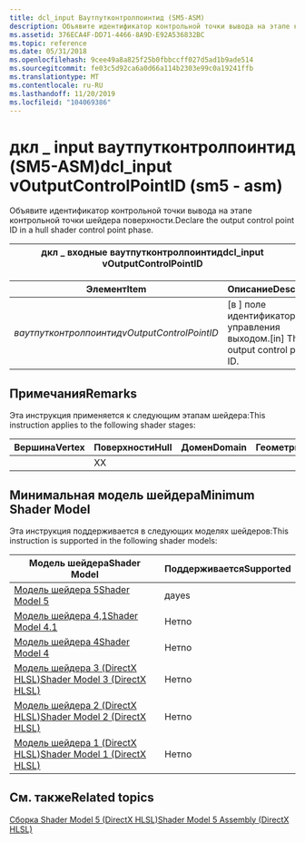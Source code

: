 ```yaml
---
title: dcl_input Ваутпутконтролпоинтид (SM5-ASM)
description: Объявите идентификатор контрольной точки вывода на этапе контрольной точки шейдера поверхности.
ms.assetid: 376ECA4F-DD71-4466-8A9D-E92A536832BC
ms.topic: reference
ms.date: 05/31/2018
ms.openlocfilehash: 9cee49a8a825f25b0fbbccff027d5ad1b9ade514
ms.sourcegitcommit: fe03c5d92ca6a0d66a114b2303e99c0a19241ffb
ms.translationtype: MT
ms.contentlocale: ru-RU
ms.lasthandoff: 11/20/2019
ms.locfileid: "104069386"
---
```

# <a name="dcl_input-voutputcontrolpointid-sm5---asm"></a><span data-ttu-id="28b37-103">дкл \_ input ваутпутконтролпоинтид (SM5-ASM)</span><span class="sxs-lookup"><span data-stu-id="28b37-103">dcl\_input vOutputControlPointID (sm5 - asm)</span></span>

<span data-ttu-id="28b37-104">Объявите идентификатор контрольной точки вывода на этапе контрольной точки шейдера поверхности.</span><span class="sxs-lookup"><span data-stu-id="28b37-104">Declare the output control point ID in a hull shader control point phase.</span></span>



| <span data-ttu-id="28b37-105">дкл \_ входные ваутпутконтролпоинтид</span><span class="sxs-lookup"><span data-stu-id="28b37-105">dcl\_input vOutputControlPointID</span></span> |
|----------------------------------|



 



| <span data-ttu-id="28b37-106">Элемент</span><span class="sxs-lookup"><span data-stu-id="28b37-106">Item</span></span>                                                                                                                                                       | <span data-ttu-id="28b37-107">Описание</span><span class="sxs-lookup"><span data-stu-id="28b37-107">Description</span></span>                                    |
|------------------------------------------------------------------------------------------------------------------------------------------------------------|------------------------------------------------|
| <span data-ttu-id="28b37-108"><span id="vOutputControlPointID"></span><span id="voutputcontrolpointid"></span><span id="VOUTPUTCONTROLPOINTID"></span>*ваутпутконтролпоинтид*</span><span class="sxs-lookup"><span data-stu-id="28b37-108"><span id="vOutputControlPointID"></span><span id="voutputcontrolpointid"></span><span id="VOUTPUTCONTROLPOINTID"></span>*vOutputControlPointID*</span></span><br/> | <span data-ttu-id="28b37-109">\[в \] поле идентификатор точки управления выходом.</span><span class="sxs-lookup"><span data-stu-id="28b37-109">\[in\] The output control point ID.</span></span><br/> |



 

## <a name="remarks"></a><span data-ttu-id="28b37-110">Примечания</span><span class="sxs-lookup"><span data-stu-id="28b37-110">Remarks</span></span>

<span data-ttu-id="28b37-111">Эта инструкция применяется к следующим этапам шейдера:</span><span class="sxs-lookup"><span data-stu-id="28b37-111">This instruction applies to the following shader stages:</span></span>



| <span data-ttu-id="28b37-112">Вершина</span><span class="sxs-lookup"><span data-stu-id="28b37-112">Vertex</span></span> | <span data-ttu-id="28b37-113">Поверхности</span><span class="sxs-lookup"><span data-stu-id="28b37-113">Hull</span></span> | <span data-ttu-id="28b37-114">Домен</span><span class="sxs-lookup"><span data-stu-id="28b37-114">Domain</span></span> | <span data-ttu-id="28b37-115">Геометрия</span><span class="sxs-lookup"><span data-stu-id="28b37-115">Geometry</span></span> | <span data-ttu-id="28b37-116">Пиксель</span><span class="sxs-lookup"><span data-stu-id="28b37-116">Pixel</span></span> | <span data-ttu-id="28b37-117">Вычисления</span><span class="sxs-lookup"><span data-stu-id="28b37-117">Compute</span></span> |
|--------|------|--------|----------|-------|---------|
|        | <span data-ttu-id="28b37-118">X</span><span class="sxs-lookup"><span data-stu-id="28b37-118">X</span></span>    |        |          |       |         |



 

## <a name="minimum-shader-model"></a><span data-ttu-id="28b37-119">Минимальная модель шейдера</span><span class="sxs-lookup"><span data-stu-id="28b37-119">Minimum Shader Model</span></span>

<span data-ttu-id="28b37-120">Эта инструкция поддерживается в следующих моделях шейдеров:</span><span class="sxs-lookup"><span data-stu-id="28b37-120">This instruction is supported in the following shader models:</span></span>



| <span data-ttu-id="28b37-121">Модель шейдера</span><span class="sxs-lookup"><span data-stu-id="28b37-121">Shader Model</span></span>                                              | <span data-ttu-id="28b37-122">Поддерживается</span><span class="sxs-lookup"><span data-stu-id="28b37-122">Supported</span></span> |
|-----------------------------------------------------------|-----------|
| [<span data-ttu-id="28b37-123">Модель шейдера 5</span><span class="sxs-lookup"><span data-stu-id="28b37-123">Shader Model 5</span></span>](d3d11-graphics-reference-sm5.md)        | <span data-ttu-id="28b37-124">да</span><span class="sxs-lookup"><span data-stu-id="28b37-124">yes</span></span>       |
| [<span data-ttu-id="28b37-125">Модель шейдера 4,1</span><span class="sxs-lookup"><span data-stu-id="28b37-125">Shader Model 4.1</span></span>](dx-graphics-hlsl-sm4.md)              | <span data-ttu-id="28b37-126">Нет</span><span class="sxs-lookup"><span data-stu-id="28b37-126">no</span></span>        |
| [<span data-ttu-id="28b37-127">Модель шейдера 4</span><span class="sxs-lookup"><span data-stu-id="28b37-127">Shader Model 4</span></span>](dx-graphics-hlsl-sm4.md)                | <span data-ttu-id="28b37-128">Нет</span><span class="sxs-lookup"><span data-stu-id="28b37-128">no</span></span>        |
| [<span data-ttu-id="28b37-129">Модель шейдера 3 (DirectX HLSL)</span><span class="sxs-lookup"><span data-stu-id="28b37-129">Shader Model 3 (DirectX HLSL)</span></span>](dx-graphics-hlsl-sm3.md) | <span data-ttu-id="28b37-130">Нет</span><span class="sxs-lookup"><span data-stu-id="28b37-130">no</span></span>        |
| [<span data-ttu-id="28b37-131">Модель шейдера 2 (DirectX HLSL)</span><span class="sxs-lookup"><span data-stu-id="28b37-131">Shader Model 2 (DirectX HLSL)</span></span>](dx-graphics-hlsl-sm2.md) | <span data-ttu-id="28b37-132">Нет</span><span class="sxs-lookup"><span data-stu-id="28b37-132">no</span></span>        |
| [<span data-ttu-id="28b37-133">Модель шейдера 1 (DirectX HLSL)</span><span class="sxs-lookup"><span data-stu-id="28b37-133">Shader Model 1 (DirectX HLSL)</span></span>](dx-graphics-hlsl-sm1.md) | <span data-ttu-id="28b37-134">Нет</span><span class="sxs-lookup"><span data-stu-id="28b37-134">no</span></span>        |



 

## <a name="related-topics"></a><span data-ttu-id="28b37-135">См. также</span><span class="sxs-lookup"><span data-stu-id="28b37-135">Related topics</span></span>

<dl> <dt>

[<span data-ttu-id="28b37-136">Сборка Shader Model 5 (DirectX HLSL)</span><span class="sxs-lookup"><span data-stu-id="28b37-136">Shader Model 5 Assembly (DirectX HLSL)</span></span>](shader-model-5-assembly--directx-hlsl-.md)
</dt> </dl>

 

 





